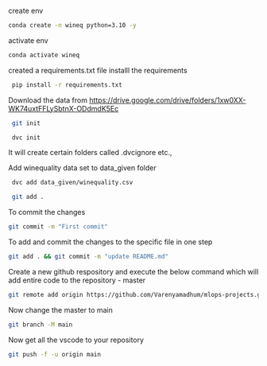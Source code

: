 create env

```bash
conda create -n wineq python=3.10 -y
```

activate env
```bash
conda activate wineq
```

created a requirements.txt file
installl the requirements
```bash
 pip install -r requirements.txt
 ```

 Download the data from 
 https://drive.google.com/drive/folders/1xw0XX-WK74uxtFFLySbtnX-ODdmdK5Ec

```bash
 git init
 ```
```bash
 dvc init
 ``` 
 It will create certain folders called .dvcignore etc.,
 
Add winequality data set to data_given folder
```bash
 dvc add data_given/winequality.csv
 ```

``` bash
 git add .
 ```
To commit the changes 
```bash
git commit -m "First commit"
```

To add and commit the changes to the specific file in one step
```bash
git add . && git commit -m "update README.md"
```
Create a new github respository and execute the below command which will add entire code to the repository - master
```bash 
git remote add origin https://github.com/Varenyamadhum/mlops-projects.git
```

Now change the master to main
```bash
git branch -M main
```
Now get all the vscode to your repository 
```bash
git push -f -u origin main
```` 
